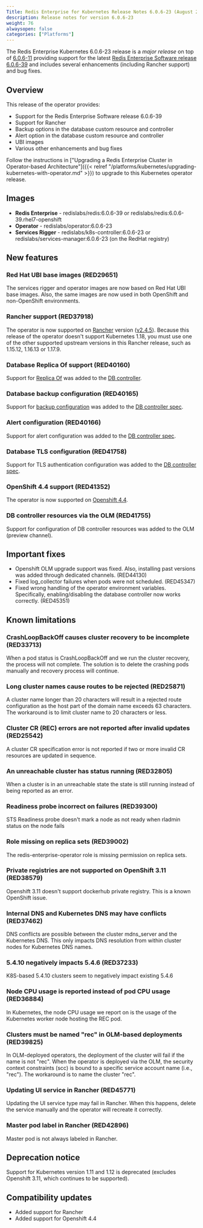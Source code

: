 ```yaml
---
Title: Redis Enterprise for Kubernetes Release Notes 6.0.6-23 (August 2020)
description: Release notes for version 6.0.6-23
weight: 76
alwaysopen: false
categories: ["Platforms"]
---
```


The Redis Enterprise Kubernetes 6.0.6-23 release is a *major release* on top of <a href="https://github.com/RedisLabs/redis-enterprise-k8s-docs/releases/tag/v6.0.6-11">6.0.6-11</a> providing support for the latest <a href="https://docs.redislabs.com/latest/rs/release-notes/rs-6-0-may-2020/">Redis Enterprise Software release 6.0.6-39</a> and includes several enhancements (including Rancher support) and bug fixes.

## Overview

This release of the operator provides:

 * Support for the Redis Enterprise Software release 6.0.6-39
 * Support for Rancher
 * Backup options in the database custom resource and controller
 * Alert option in the database custom resource and controller
 * UBI images
 * Various other enhancements and bug fixes


Follow the instructions in ["Upgrading a Redis Enterprise Cluster in Operator-based Architecture"]({{< relref "/platforms/kubernetes/upgrading-kubernetes-with-operator.md" >}}) to upgrade to this Kubernetes operator release.


## Images

 * **Redis Enterprise** - redislabs/redis:6.0.6-39 or redislabs/redis:6.0.6-39.rhel7-openshift
 * **Operator** - redislabs/operator:6.0.6-23
 * **Services Rigger** - redislabs/k8s-controller:6.0.6-23 or redislabs/services-manager:6.0.6-23 (on the RedHat registry)

## New features

### Red Hat UBI base images (RED29651)

The services rigger and operator images are now based on Red Hat UBI base images. Also, the same images are now used in both OpenShift and non-OpenShift environments.

### Rancher support (RED37918)

The operator is now supported on [Rancher](https://rancher.com/) version ([v2.4.5](https://rancher.com/support-maintenance-terms/all-supported-versions/rancher-v2.4.5/)). Because this release of the operator doesn't support Kubernetes 1.18, you must use one of the other supported upstream versions in this Rancher release, such as 1.15.12, 1.16.13 or 1.17.9.

### Database Replica Of support (RED40160)

Support for [Replica Of](https://docs.redislabs.com/latest/rs/administering/active-passive/) was added to the [DB controller](https://github.com/RedisLabs/redis-enterprise-k8s-docs/blob/master/redis_enterprise_database_api.md#replicasource).

### Database backup configuration (RED40165)

Support for [backup configuration](https://docs.redislabs.com/latest/rs/administering/database-operations/database-backup/) was added to the [DB controller spec](https://github.com/RedisLabs/redis-enterprise-k8s-docs/blob/master/redis_enterprise_database_api.md#backupspec).

### Alert configuration (RED40166)

Support for alert configuration was added to the [DB controller spec](https://github.com/RedisLabs/redis-enterprise-k8s-docs/blob/master/redis_enterprise_database_api.md#dbalertssettings).

### Database TLS configuration (RED41758)

Support for TLS authentication configuration was added to the [DB controller spec](https://github.com/RedisLabs/redis-enterprise-k8s-docs/blob/0ec741ffb3d621d371b5eec5b0a045ee7364e50e/redis_enterprise_database_api.md#redisenterprisedatabasespec).

### OpenShift 4.4 support (RED41352)

The operator is now supported on [Openshift 4.4](https://docs.openshift.com/container-platform/4.4/welcome/index.html).

### DB controller resources via the OLM (RED41755)

Support for configuration of DB controller resources was added to the OLM (preview channel).

## Important fixes

 * Openshift OLM upgrade support was fixed. Also, installing past versions was added through dedicated channels. (RED44130)
 * Fixed log_collector failures when pods were not scheduled. (RED45347)
 * Fixed wrong handling of the operator environment variables. Specifically, enabling/disabling the database controller now works correctly. (RED45351)


## Known limitations

### CrashLoopBackOff causes cluster recovery to be incomplete  (RED33713)

When a pod status is CrashLoopBackOff and we run the cluster recovery, the process will not complete. The solution is to delete the crashing pods manually and recovery process will continue.

### Long cluster names cause routes to be rejected  (RED25871)

A cluster name longer than 20 characters will result in a rejected route configuration as the host part of the domain name exceeds 63 characters. The workaround is to limit cluster name to 20 characters or less.

### Cluster CR (REC) errors are not reported after invalid updates (RED25542)

A cluster CR specification error is not reported if two or more invalid CR resources are updated in sequence.

### An unreachable cluster has status running (RED32805)

When a cluster is in an unreachable state the state is still running instead of being reported as an error.

### Readiness probe incorrect on failures (RED39300)

STS Readiness probe doesn't mark a node as not ready when rladmin status on the node fails

### Role missing on replica sets (RED39002)

The redis-enterprise-operator role is missing permission on replica sets.

### Private registries are not supported on OpenShift 3.11 (RED38579)

Openshift 3.11 doesn't support dockerhub private registry. This is a known OpenShift issue.

### Internal DNS and Kubernetes DNS may have conflicts (RED37462)

DNS conflicts are possible between the cluster mdns_server and the Kubernetes DNS. This only impacts DNS resolution from within cluster nodes for Kubernetes DNS names.

### 5.4.10 negatively impacts 5.4.6 (RED37233)

K8S-based 5.4.10 clusters seem to negatively impact existing 5.4.6

### Node CPU usage is reported instead of pod CPU usage (RED36884)

In Kubernetes, the node CPU usage we report on is the usage of the Kubernetes worker node hosting the REC pod.

### Clusters must be named "rec" in OLM-based deployments (RED39825)

In OLM-deployed operators, the deployment of the cluster will fail if the name is not "rec". When the operator is deployed via the OLM, the security context constraints (scc) is bound to a specific service account name (i.e., "rec"). The workaround is to name the cluster "rec".

### Updating UI service in Rancher (RED45771)

Updating the UI service type may fail in Rancher. When this happens, delete the service manually and the operator will recreate it correctly.

### Master pod label in Rancher (RED42896)

Master pod is not always labeled in Rancher.

## Deprecation notice

Support for Kubernetes version 1.11 and 1.12 is deprecated (excludes Openshift 3.11, which continues to be supported).

## Compatibility updates

 * Added support for Rancher
 * Added support for Openshift 4.4
